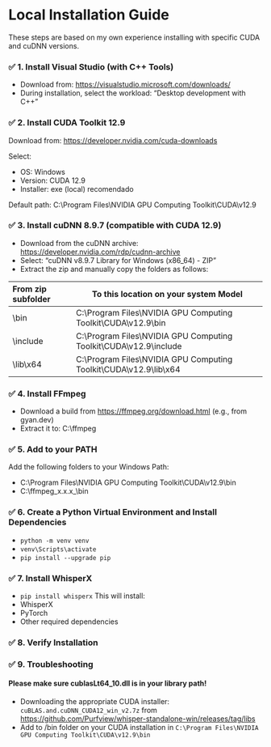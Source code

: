 # Local Installation Guide
These steps are based on my own experience installing with specific CUDA and cuDNN versions.

### ✅ 1. Install Visual Studio (with C++ Tools)
- Download from: https://visualstudio.microsoft.com/downloads/
- During installation, select the workload: “Desktop development with C++”
  
###  ✅ 2. Install CUDA Toolkit 12.9
Download from:
https://developer.nvidia.com/cuda-downloads

Select:
- OS: Windows
- Version: CUDA 12.9
- Installer: exe (local) recomendado

Default path:
C:\Program Files\NVIDIA GPU Computing Toolkit\CUDA\v12.9

### ✅ 3. Install cuDNN 8.9.7 (compatible with CUDA 12.9)
- Download from the cuDNN archive: https://developer.nvidia.com/rdp/cudnn-archive
- Select: “cuDNN v8.9.7 Library for Windows (x86_64) - ZIP”
- Extract the zip and manually copy the folders as follows:
  
| From zip subfolder  | To this location on your system Model |
| :------------ |---------------| 
| \bin     | C:\Program Files\NVIDIA GPU Computing Toolkit\CUDA\v12.9\bin |
| \include     | C:\Program Files\NVIDIA GPU Computing Toolkit\CUDA\v12.9\include |
| \lib\x64     | C:\Program Files\NVIDIA GPU Computing Toolkit\CUDA\v12.9\lib\x64 |

### ✅ 4. Install FFmpeg
- Download a build from https://ffmpeg.org/download.html (e.g., from gyan.dev)
- Extract it to: C:\ffmpeg

### ✅ 5. Add to your PATH
Add the following folders to your Windows Path:
- C:\Program Files\NVIDIA GPU Computing Toolkit\CUDA\v12.9\bin
- C:\ffmpeg_x.x.x_\bin

### ✅ 6. Create a Python Virtual Environment and Install Dependencies
- `python -m venv venv`
- `venv\Scripts\activate`
- `pip install --upgrade pip`

### ✅ 7. Install WhisperX
- `pip install whisperx`
This will install:
- WhisperX
- PyTorch
- Other required dependencies

### ✅ 8. Verify Installation

### ✅ 9. Troubleshooting

#### Please make sure cublasLt64_10.dll is in your library path!
- Downloading the appropriate CUDA installer: `cuBLAS.and.cuDNN_CUDA12_win_v2.7z` from https://github.com/Purfview/whisper-standalone-win/releases/tag/libs
- Add to /bin folder on your CUDA installation in `C:\Program Files\NVIDIA GPU Computing Toolkit\CUDA\v12.9\bin`
